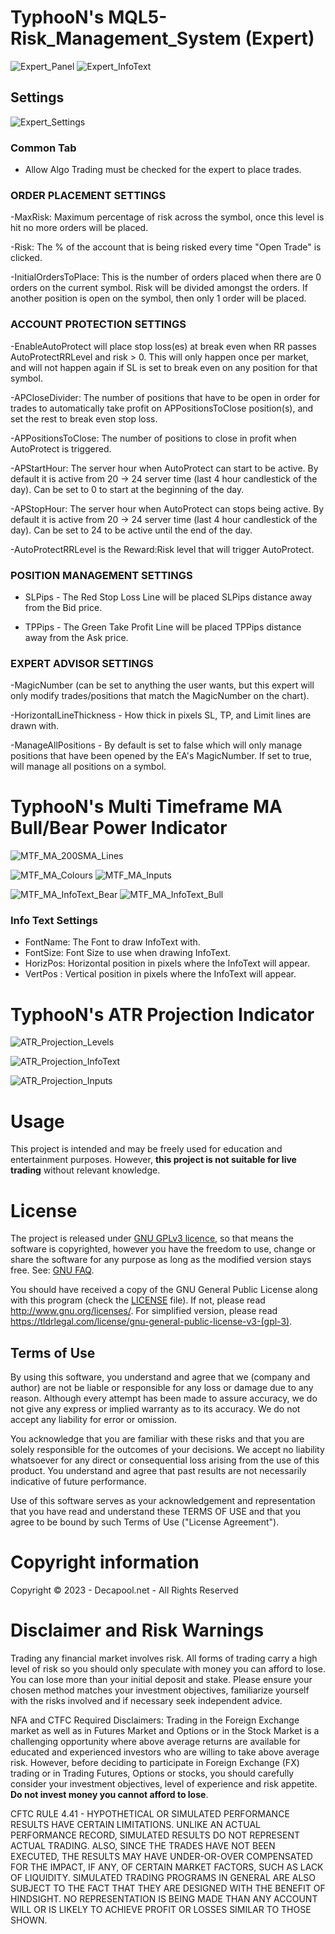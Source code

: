 # TyphooN's MQL5-Risk_Management_System (Expert)
![Expert_Panel](Expert_Panel.png)
![Expert_InfoText](Expert_InfoText.png)

## Settings
![Expert_Settings](Expert_Settings.png)

### Common Tab
- Allow Algo Trading must be checked for the expert to place trades.

### ORDER PLACEMENT SETTINGS
-MaxRisk: Maximum percentage of risk across the symbol, once this level is hit no more orders will be placed.

-Risk: The % of the account that is being risked every time "Open Trade" is clicked.

-InitialOrdersToPlace: This is the number of orders placed when there are 0 orders on the current symbol.  Risk will be divided amongst the orders.  If another position is open on the symbol, then only 1 order will be placed.

### ACCOUNT PROTECTION SETTINGS

-EnableAutoProtect will place stop loss(es) at break even when RR passes AutoProtectRRLevel and risk > 0.  This will only happen once per market, and will not happen again if SL is set to break even on any position for that symbol.

-APCloseDivider: The number of positions that have to be open in order for trades to automatically take profit on APPositionsToClose position(s), and set the rest to break even stop loss.

-APPositionsToClose: The number of positions to close in profit when AutoProtect is triggered.

-APStartHour: The server hour when AutoProtect can start to be active.  By default it is active from 20 -> 24 server time (last 4 hour candlestick of the day).  Can be set to 0 to start at the beginning of the day.

-APStopHour: The server hour when AutoProtect can stops being active.  By default it is active from 20 -> 24 server time (last 4 hour candlestick of the day).  Can be set to 24 to be active until the end of the day.

-AutoProtectRRLevel is the Reward:Risk level that will trigger AutoProtect.

### POSITION MANAGEMENT SETTINGS

- SLPips - The Red Stop Loss Line will be placed SLPips distance away from the Bid price.
  
- TPPips - The Green Take Profit Line will be placed TPPips distance away from the Ask price.

### EXPERT ADVISOR SETTINGS

-MagicNumber (can be set to anything the user wants, but this expert will only modify trades/positions that match the MagicNumber on the chart).

-HorizontalLineThickness - How thick in pixels SL, TP, and Limit lines are drawn with.

-ManageAllPositions - By default is set to false which will only manage positions that have been opened by the EA's MagicNumber.  If set to true, will manage all positions on a symbol.

# TyphooN's Multi Timeframe MA Bull/Bear Power Indicator
![MTF_MA_200SMA_Lines](MTF_MA_200SMA_Lines.png)

![MTF_MA_Colours](MTF_MA_Colours.png)
![MTF_MA_Inputs](MTF_MA_Inputs.png)

![MTF_MA_InfoText_Bear](MTF_MA_InfoText_Bear.png)
![MTF_MA_InfoText_Bull](MTF_MA_InfoText_Bull.png)

### Info Text Settings

- FontName: The Font to draw InfoText with.
- FontSize: Font Size to use when drawing InfoText.
- HorizPos: Horizontal position in pixels where the InfoText will appear.
- VertPos : Vertical position in pixels where the InfoText will appear.

# TyphooN's ATR Projection Indicator
![ATR_Projection_Levels](ATR_Projection_Levels.png)

![ATR_Projection_InfoText](ATR_Projection_InfoText.png)

![ATR_Projection_Inputs](ATR_Projection_Inputs.png)


##



# Usage

This project is intended and may be freely used for education and entertainment purposes.
However, **this project is not suitable for live trading** without relevant knowledge.

# License

The project is released under [GNU GPLv3 licence](https://www.gnu.org/licenses/quick-guide-gplv3.html),
so that means the software is copyrighted, however you have the freedom to use, change or share the software
for any purpose as long as the modified version stays free. See: [GNU FAQ](https://www.gnu.org/licenses/gpl-faq.html).

You should have received a copy of the GNU General Public License along with this program
(check the [LICENSE](LICENSE) file).
If not, please read <http://www.gnu.org/licenses/>.
For simplified version, please read <https://tldrlegal.com/license/gnu-general-public-license-v3-(gpl-3)>.

## Terms of Use

By using this software, you understand and agree that we (company and author)
are not be liable or responsible for any loss or damage due to any reason.
Although every attempt has been made to assure accuracy,
we do not give any express or implied warranty as to its accuracy.
We do not accept any liability for error or omission.

You acknowledge that you are familiar with these risks
and that you are solely responsible for the outcomes of your decisions.
We accept no liability whatsoever for any direct or consequential loss arising from the use of this product.
You understand and agree that past results are not necessarily indicative of future performance.

Use of this software serves as your acknowledgement and representation that you have read and understand
these TERMS OF USE and that you agree to be bound by such Terms of Use ("License Agreement").

# Copyright information

Copyright © 2023 - Decapool.net - All Rights Reserved

# Disclaimer and Risk Warnings

Trading any financial market involves risk.
All forms of trading carry a high level of risk so you should only speculate with money you can afford to lose.
You can lose more than your initial deposit and stake.
Please ensure your chosen method matches your investment objectives,
familiarize yourself with the risks involved and if necessary seek independent advice.

NFA and CTFC Required Disclaimers:
Trading in the Foreign Exchange market as well as in Futures Market and Options or in the Stock Market
is a challenging opportunity where above average returns are available for educated and experienced investors
who are willing to take above average risk.
However, before deciding to participate in Foreign Exchange (FX) trading or in Trading Futures, Options or stocks,
you should carefully consider your investment objectives, level of experience and risk appetite.
**Do not invest money you cannot afford to lose**.

CFTC RULE 4.41 - HYPOTHETICAL OR SIMULATED PERFORMANCE RESULTS HAVE CERTAIN LIMITATIONS.
UNLIKE AN ACTUAL PERFORMANCE RECORD, SIMULATED RESULTS DO NOT REPRESENT ACTUAL TRADING.
ALSO, SINCE THE TRADES HAVE NOT BEEN EXECUTED, THE RESULTS MAY HAVE UNDER-OR-OVER COMPENSATED FOR THE IMPACT,
IF ANY, OF CERTAIN MARKET FACTORS, SUCH AS LACK OF LIQUIDITY. SIMULATED TRADING PROGRAMS IN GENERAL
ARE ALSO SUBJECT TO THE FACT THAT THEY ARE DESIGNED WITH THE BENEFIT OF HINDSIGHT.
NO REPRESENTATION IS BEING MADE THAN ANY ACCOUNT WILL OR IS LIKELY TO ACHIEVE PROFIT OR LOSSES SIMILAR TO THOSE SHOWN.
